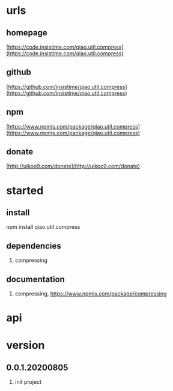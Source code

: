# urls
## homepage
[https://code.insistime.com/qiao.util.compress](https://code.insistime.com/qiao.util.compress)

## github
[https://github.com/insistime/qiao.util.compress](https://github.com/insistime/qiao.util.compress)

## npm
[https://www.npmjs.com/package/qiao.util.compress](https://www.npmjs.com/package/qiao.util.compress)

## donate
[http://uikoo9.com/donate](http://uikoo9.com/donate)

# started
## install
npm install qiao.util.compress

## dependencies
1. compressing

## documentation
1. compressing, https://www.npmjs.com/package/compressing

# api

# version
## 0.0.1.20200805
1. init project